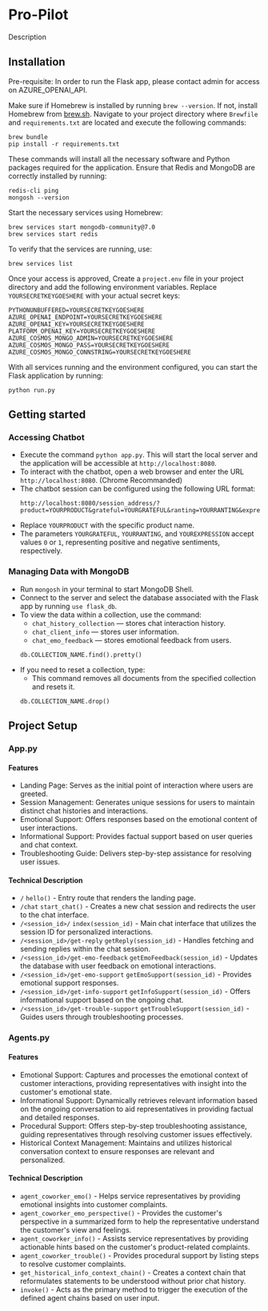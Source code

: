 Pro-Pilot
===============================
Description

## Installation
Pre-requisite: In order to run the Flask app, please contact admin for access on AZURE_OPENAI_API.

Make sure if Homebrew is installed by running `brew --version`. If not, install Homebrew from [brew.sh](https://brew.sh/).
Navigate to your project directory where `Brewfile` and `requirements.txt` are located and execute the following commands:
```
brew bundle
pip install -r requirements.txt
```

These commands will install all the necessary software and Python packages required for the application. Ensure that Redis and MongoDB are correctly installed by running:
```
redis-cli ping
mongosh --version
```

Start the necessary services using Homebrew:
```
brew services start mongodb-community@7.0
brew services start redis
```

To verify that the services are running, use:
```
brew services list
```

Once your access is approved, Create a `project.env` file in your project directory and add the following environment variables. Replace `YOURSECRETKEYGOESHERE` with your actual secret keys:
```
PYTHONUNBUFFERED=YOURSECRETKEYGOESHERE
AZURE_OPENAI_ENDPOINT=YOURSECRETKEYGOESHERE
AZURE_OPENAI_KEY=YOURSECRETKEYGOESHERE
PLATFORM_OPENAI_KEY=YOURSECRETKEYGOESHERE
AZURE_COSMOS_MONGO_ADMIN=YOURSECRETKEYGOESHERE
AZURE_COSMOS_MONGO_PASS=YOURSECRETKEYGOESHERE
AZURE_COSMOS_MONGO_CONNSTRING=YOURSECRETKEYGOESHERE
```

With all services running and the environment configured, you can start the Flask application by running:
```
python run.py
```

## Getting started
### Accessing Chatbot
- Execute the command `python app.py`. This will start the local server and the application will be accessible at `http://localhost:8080`.
- To interact with the chatbot, open a web browser and enter the URL `http://localhost:8080`. (Chrome Recommanded)
- The chatbot session can be configured using the following URL format: 
    ```
    http://localhost:8080/session_address/?product=YOURPRODUCT&grateful=YOURGRATEFUL&ranting=YOURRANTING&expression=YOUREXPRESSION
    ```
- Replace `YOURPRODUCT` with the specific product name. 
- The parameters `YOURGRATEFUL`, `YOURRANTING`, and `YOUREXPRESSION` accept values `0` or `1`, representing positive and negative sentiments, respectively.

### Managing Data with MongoDB
- Run `mongosh` in your terminal to start MongoDB Shell.
- Connect to the server and select the database associated with the Flask app by running `use flask_db`.
- To view the data within a collection, use the command:
   - `chat_history_collection` — stores chat interaction history.
   - `chat_client_info` — stores user information.
   - `chat_emo_feedback` — stores emotional feedback from users.
    ```
    db.COLLECTION_NAME.find().pretty()
    ```
- If you need to reset a collection, type:
    - This command removes all documents from the specified collection and resets it.
    ```
    db.COLLECTION_NAME.drop()
    ```

## Project Setup
### App.py
#### Features
- Landing Page: Serves as the initial point of interaction where users are greeted.
- Session Management: Generates unique sessions for users to maintain distinct chat histories and interactions.
- Emotional Support: Offers responses based on the emotional content of user interactions.
- Informational Support: Provides factual support based on user queries and chat context.
- Troubleshooting Guide: Delivers step-by-step assistance for resolving user issues.

#### Technical Description
- `/` `hello()` - Entry route that renders the landing page.
- `/chat` `start_chat()` - Creates a new chat session and redirects the user to the chat interface.
- `/<session_id>/` `index(session_id)` - Main chat interface that utilizes the session ID for personalized interactions.
- `/<session_id>/get-reply` `getReply(session_id)` - Handles fetching and sending replies within the chat session.
- `/<session_id>/get-emo-feedback` `getEmoFeedback(session_id)` - Updates the database with user feedback on emotional interactions.
- `/<session_id>/get-emo-support` `getEmoSupport(session_id)` - Provides emotional support responses.
- `/<session_id>/get-info-support` `getInfoSupport(session_id)` - Offers informational support based on the ongoing chat.
- `/<session_id>/get-trouble-support` `getTroubleSupport(session_id)` - Guides users through troubleshooting processes.

### Agents.py
#### Features
- Emotional Support: Captures and processes the emotional context of customer interactions, providing representatives with insight into the customer's emotional state.
- Informational Support: Dynamically retrieves relevant information based on the ongoing conversation to aid representatives in providing factual and detailed responses.
- Procedural Support: Offers step-by-step troubleshooting assistance, guiding representatives through resolving customer issues effectively.
- Historical Context Management: Maintains and utilizes historical conversation context to ensure responses are relevant and personalized.

#### Technical Description
- `agent_coworker_emo()` - Helps service representatives by providing emotional insights into customer complaints.
- `agent_coworker_emo_perspective()` - Provides the customer's perspective in a summarized form to help the representative understand the customer's view and feelings.
- `agent_coworker_info()` - Assists service representatives by providing actionable hints based on the customer's product-related complaints.
- `agent_coworker_trouble()` - Provides procedural support by listing steps to resolve customer complaints.
- `get_historical_info_context_chain()` - Creates a context chain that reformulates statements to be understood without prior chat history.
- `invoke()` - Acts as the primary method to trigger the execution of the defined agent chains based on user input.
